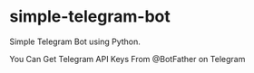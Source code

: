 # simple-telegram-bot
Simple Telegram Bot using Python.

You Can Get Telegram API Keys From @BotFather on Telegram
